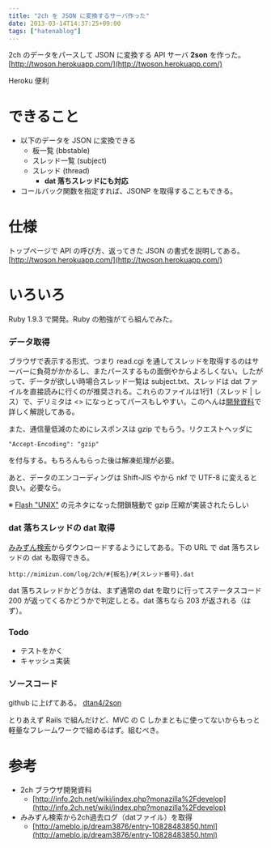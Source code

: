 ```yaml
---
title: "2ch を JSON に変換するサーバ作った"
date: 2013-03-14T14:37:25+09:00
tags: ["hatenablog"]
---
```


2ch のデータをパースして JSON に変換する API サーバ **2son** を作った。
[http://twoson.herokuapp.com/](http://twoson.herokuapp.com/)

Heroku 便利


# できること
* 以下のデータを JSON に変換できる
    * 板一覧 (bbstable)
    * スレッド一覧 (subject)
    * スレッド (thread)
        * **dat 落ちスレッドにも対応**
* コールバック関数を指定すれば、JSONP を取得することもできる。

# 仕様
トップページで API の呼び方、返ってきた JSON の書式を説明してある。
[http://twoson.herokuapp.com/](http://twoson.herokuapp.com/)

# いろいろ
Ruby 1.9.3 で開発。Ruby の勉強がてら組んでみた。

### データ取得
ブラウザで表示する形式、つまり read.cgi を通してスレッドを取得するのはサーバーに負荷がかかるし、またパースするもの面倒やからよろしくない。したがって、データが欲しい時場合スレッド一覧は subject.txt、スレッドは dat ファイルを直接読みに行くのが推奨される。これらのファイルは1行1（スレッド | レス）で、デリミタは <> になっとってパースもしやすい。このへんは[開発資料](http://info.2ch.net/wiki/index.php?monazilla%2Fdevelop)で詳しく解説してある。

また、通信量低減のためにレスポンスは gzip でもらう。リクエストヘッダに

    "Accept-Encoding": "gzip"

を付与する。もちろんもらった後は解凍処理が必要。

あと、データのエンコーディングは Shift-JIS やから nkf で UTF-8 に変えると良い。必要なら。

※ [Flash "UNIX"](http://www.chironoworks.com/yuell/html/5-1.html) の元ネタになった閉鎖騒動で gzip 圧縮が実装されたらしい


### dat 落ちスレッドの dat 取得
[みみずん検索](http://mimizun.com/)からダウンロードするようにしてある。下の  URL で dat 落ちスレッドの dat も取得できる。

    http://mimizun.com/log/2ch/#{板名}/#{スレッド番号}.dat 

dat 落ちスレッドかどうかは、まず通常の dat を取りに行ってステータスコード 200 が返ってくるかどうかで判定しとる。dat 落ちなら 203 が返される（はず）。

### Todo
* テストをかく
* キャッシュ実装

### ソースコード
github に上げてある。
[dtan4/2son](http://github.com/dtan4/2son)

とりあえず Rails で組んだけど、MVC の C しかまともに使ってないからもっと軽量なフレームワークで組めるはず。組むべき。

# 参考
* 2ch ブラウザ開発資料
    * [http://info.2ch.net/wiki/index.php?monazilla%2Fdevelop](http://info.2ch.net/wiki/index.php?monazilla%2Fdevelop)
* みみずん検索から2ch過去ログ（datファイル）を取得
    * [http://ameblo.jp/dream3876/entry-10828483850.html](http://ameblo.jp/dream3876/entry-10828483850.html)
